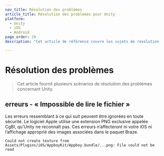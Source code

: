 ```yaml
---
nav_title: Résolution des problèmes
article_title: Résolution des problèmes pour Unity
platform: 
  - Unity
  - iOS
  - Android
page_order: 29
description: "Cet article de référence couvre les sujets de résolution des problèmes pour la plateforme Unity."

---
```


# Résolution des problèmes

> Cet article fournit plusieurs scénarios de résolution des problèmes concernant Unity.

## erreurs - « Impossible de lire le fichier »

Les erreurs ressemblant à ce qui suit peuvent être ignorées en toute sécurité. Le logiciel Apple utilise une extension PNG exclusive appelée CgBI, qu’Unity ne reconnaît pas. Ces erreurs n’affecteront ni votre iOS ni l’affichage approprié des images associées dans le paquet Braze.

```
Could not create texture from Assets/Plugins/iOS/AppboyKit/Appboy.bundle/...png: File could not be read
```
